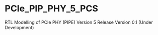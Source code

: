 # PCIe_PIP_PHY_5_PCS
RTL Modelling of PCIe PHY (PIPE) Version 5 Release Version 0.1 (Under Development)
